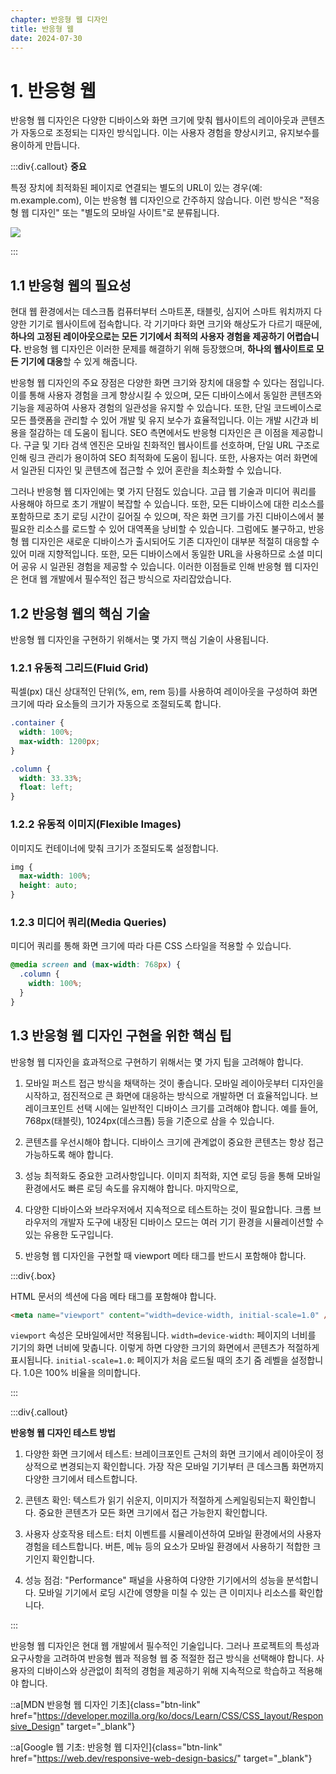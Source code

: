 ```yaml
---
chapter: 반응형 웹 디자인
title: 반응형 웹
date: 2024-07-30
---
```


# 1. 반응형 웹

반응형 웹 디자인은 다양한 디바이스와 화면 크기에 맞춰 웹사이트의 레이아웃과 콘텐츠가 자동으로 조정되는 디자인 방식입니다. 이는 사용자 경험을 향상시키고, 유지보수를 용이하게 만듭니다.

:::div{.callout}
**중요**

특정 장치에 최적화된 페이지로 연결되는 별도의 URL이 있는 경우(예: m.example.com), 이는 반응형 웹 디자인으로 간주하지 않습니다. 이런 방식은 "적응형 웹 디자인" 또는 "별도의 모바일 사이트"로 분류됩니다.

![](/images/html-css/chapter16/00.png)

:::

## 1.1 반응형 웹의 필요성

현대 웹 환경에서는 데스크톱 컴퓨터부터 스마트폰, 태블릿, 심지어 스마트 워치까지 다양한 기기로 웹사이트에 접속합니다. 각 기기마다 화면 크기와 해상도가 다르기 때문에, **하나의 고정된 레이아웃으로는 모든 기기에서 최적의 사용자 경험을 제공하기 어렵습니다.** 반응형 웹 디자인은 이러한 문제를 해결하기 위해 등장했으며, **하나의 웹사이트로 모든 기기에 대응**할 수 있게 해줍니다.

반응형 웹 디자인의 주요 장점은 다양한 화면 크기와 장치에 대응할 수 있다는 점입니다. 이를 통해 사용자 경험을 크게 향상시킬 수 있으며, 모든 디바이스에서 동일한 콘텐츠와 기능을 제공하여 사용자 경험의 일관성을 유지할 수 있습니다. 또한, 단일 코드베이스로 모든 플랫폼을 관리할 수 있어 개발 및 유지 보수가 효율적입니다. 이는 개발 시간과 비용을 절감하는 데 도움이 됩니다.
SEO 측면에서도 반응형 디자인은 큰 이점을 제공합니다. 구글 및 기타 검색 엔진은 모바일 친화적인 웹사이트를 선호하며, 단일 URL 구조로 인해 링크 관리가 용이하여 SEO 최적화에 도움이 됩니다. 또한, 사용자는 여러 화면에서 일관된 디자인 및 콘텐츠에 접근할 수 있어 혼란을 최소화할 수 있습니다.

그러나 반응형 웹 디자인에는 몇 가지 단점도 있습니다. 고급 웹 기술과 미디어 쿼리를 사용해야 하므로 초기 개발이 복잡할 수 있습니다. 또한, 모든 디바이스에 대한 리소스를 포함하므로 초기 로딩 시간이 길어질 수 있으며, 작은 화면 크기를 가진 디바이스에서 불필요한 리소스를 로드할 수 있어 대역폭을 낭비할 수 있습니다.
그럼에도 불구하고, 반응형 웹 디자인은 새로운 디바이스가 출시되어도 기존 디자인이 대부분 적절히 대응할 수 있어 미래 지향적입니다. 또한, 모든 디바이스에서 동일한 URL을 사용하므로 소셜 미디어 공유 시 일관된 경험을 제공할 수 있습니다. 이러한 이점들로 인해 반응형 웹 디자인은 현대 웹 개발에서 필수적인 접근 방식으로 자리잡았습니다.

## 1.2 반응형 웹의 핵심 기술

반응형 웹 디자인을 구현하기 위해서는 몇 가지 핵심 기술이 사용됩니다.

### 1.2.1 유동적 그리드(Fluid Grid)

픽셀(px) 대신 상대적인 단위(%, em, rem 등)를 사용하여 레이아웃을 구성하여 화면 크기에 따라 요소들의 크기가 자동으로 조절되도록 합니다.

```css
.container {
  width: 100%;
  max-width: 1200px;
}

.column {
  width: 33.33%;
  float: left;
}
```

### 1.2.2 유동적 이미지(Flexible Images)

이미지도 컨테이너에 맞춰 크기가 조절되도록 설정합니다.

```css
img {
  max-width: 100%;
  height: auto;
}
```

### 1.2.3 미디어 쿼리(Media Queries)

미디어 쿼리를 통해 화면 크기에 따라 다른 CSS 스타일을 적용할 수 있습니다.

```css
@media screen and (max-width: 768px) {
  .column {
    width: 100%;
  }
}
```

## 1.3 반응형 웹 디자인 구현을 위한 핵심 팁

반응형 웹 디자인을 효과적으로 구현하기 위해서는 몇 가지 팁을 고려해야 합니다.

1. 모바일 퍼스트 접근 방식을 채택하는 것이 좋습니다. 모바일 레이아웃부터 디자인을 시작하고, 점진적으로 큰 화면에 대응하는 방식으로 개발하면 더 효율적입니다.
   브레이크포인트 선택 시에는 일반적인 디바이스 크기를 고려해야 합니다. 예를 들어, 768px(태블릿), 1024px(데스크톱) 등을 기준으로 삼을 수 있습니다.

2. 콘텐츠를 우선시해야 합니다. 디바이스 크기에 관계없이 중요한 콘텐츠는 항상 접근 가능하도록 해야 합니다.

3. 성능 최적화도 중요한 고려사항입니다. 이미지 최적화, 지연 로딩 등을 통해 모바일 환경에서도 빠른 로딩 속도를 유지해야 합니다. 마지막으로,

4. 다양한 디바이스와 브라우저에서 지속적으로 테스트하는 것이 필요합니다. 크롬 브라우저의 개발자 도구에 내장된 디바이스 모드는 여러 기기 환경을 시뮬레이션할 수 있는 유용한 도구입니다.

5. 반응형 웹 디자인을 구현할 때 viewport 메타 태그를 반드시 포함해야 합니다.

:::div{.box}

HTML 문서의 <head> 섹션에 다음 메타 태그를 포함해야 합니다.

```html
<meta name="viewport" content="width=device-width, initial-scale=1.0" />
```

`viewport` 속성은 모바일에서만 적용됩니다. `width=device-width`: 페이지의 너비를 기기의 화면 너비에 맞춥니다. 이렇게 하면 다양한 크기의 화면에서 콘텐츠가 적절하게 표시됩니다. `initial-scale=1.0`: 페이지가 처음 로드될 때의 초기 줌 레벨을 설정합니다. 1.0은 100% 비율을 의미합니다.

:::

:::div{.callout}

**반응형 웹 디자인 테스트 방법**

1. 다양한 화면 크기에서 테스트: 브레이크포인트 근처의 화면 크기에서 레이아웃이 정상적으로 변경되는지 확인합니다.
   가장 작은 모바일 기기부터 큰 데스크톱 화면까지 다양한 크기에서 테스트합니다.

2. 콘텐츠 확인: 텍스트가 읽기 쉬운지, 이미지가 적절하게 스케일링되는지 확인합니다.
   중요한 콘텐츠가 모든 화면 크기에서 접근 가능한지 확인합니다.

3. 사용자 상호작용 테스트: 터치 이벤트를 시뮬레이션하여 모바일 환경에서의 사용자 경험을 테스트합니다.
   버튼, 메뉴 등의 요소가 모바일 환경에서 사용하기 적합한 크기인지 확인합니다.

4. 성능 점검: "Performance" 패널을 사용하여 다양한 기기에서의 성능을 분석합니다.
   모바일 기기에서 로딩 시간에 영향을 미칠 수 있는 큰 이미지나 리소스를 확인합니다.

:::

반응형 웹 디자인은 현대 웹 개발에서 필수적인 기술입니다. 그러나 프로젝트의 특성과 요구사항을 고려하여 반응형 웹과 적응형 웹 중 적절한 접근 방식을 선택해야 합니다. 사용자의 디바이스와 상관없이 최적의 경험을 제공하기 위해 지속적으로 학습하고 적용해야 합니다.

::a[MDN 반응형 웹 디자인 기초]{class="btn-link" href="https://developer.mozilla.org/ko/docs/Learn/CSS/CSS_layout/Responsive_Design" target="\_blank"}

::a[Google 웹 기초: 반응형 웹 디자인]{class="btn-link" href="https://web.dev/responsive-web-design-basics/" target="\_blank"}
